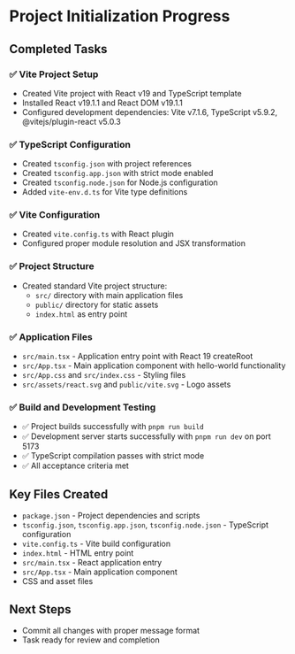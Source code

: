 # Project Initialization Progress

## Completed Tasks

### ✅ Vite Project Setup
- Created Vite project with React v19 and TypeScript template
- Installed React v19.1.1 and React DOM v19.1.1
- Configured development dependencies: Vite v7.1.6, TypeScript v5.9.2, @vitejs/plugin-react v5.0.3

### ✅ TypeScript Configuration
- Created `tsconfig.json` with project references
- Created `tsconfig.app.json` with strict mode enabled
- Created `tsconfig.node.json` for Node.js configuration
- Added `vite-env.d.ts` for Vite type definitions

### ✅ Vite Configuration
- Created `vite.config.ts` with React plugin
- Configured proper module resolution and JSX transformation

### ✅ Project Structure
- Created standard Vite project structure:
  - `src/` directory with main application files
  - `public/` directory for static assets
  - `index.html` as entry point

### ✅ Application Files
- `src/main.tsx` - Application entry point with React 19 createRoot
- `src/App.tsx` - Main application component with hello-world functionality
- `src/App.css` and `src/index.css` - Styling files
- `src/assets/react.svg` and `public/vite.svg` - Logo assets

### ✅ Build and Development Testing
- ✅ Project builds successfully with `pnpm run build`
- ✅ Development server starts successfully with `pnpm run dev` on port 5173
- ✅ TypeScript compilation passes with strict mode
- ✅ All acceptance criteria met

## Key Files Created
- `package.json` - Project dependencies and scripts
- `tsconfig.json`, `tsconfig.app.json`, `tsconfig.node.json` - TypeScript configuration
- `vite.config.ts` - Vite build configuration
- `index.html` - HTML entry point
- `src/main.tsx` - React application entry
- `src/App.tsx` - Main application component
- CSS and asset files

## Next Steps
- Commit all changes with proper message format
- Task ready for review and completion